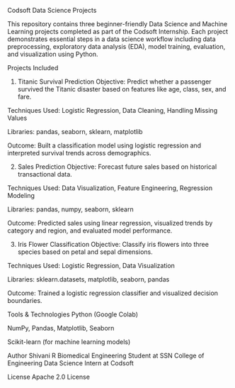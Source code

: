  Codsoft Data Science Projects
 
This repository contains three beginner-friendly Data Science and Machine Learning projects completed as part of the Codsoft Internship. Each project demonstrates essential steps in a data science workflow  including data preprocessing, exploratory data analysis (EDA), model training, evaluation, and visualization using Python.

 Projects Included
1. Titanic Survival Prediction
Objective: Predict whether a passenger survived the Titanic disaster based on features like age, class, sex, and fare.

Techniques Used: Logistic Regression, Data Cleaning, Handling Missing Values

Libraries: pandas, seaborn, sklearn, matplotlib

Outcome: Built a classification model using logistic regression and interpreted survival trends across demographics.

2.  Sales Prediction
Objective: Forecast future sales based on historical transactional data.

Techniques Used: Data Visualization, Feature Engineering, Regression Modeling

Libraries: pandas, numpy, seaborn, sklearn

Outcome: Predicted sales using linear regression, visualized trends by category and region, and evaluated model performance.

3.  Iris Flower Classification
Objective: Classify iris flowers into three species based on petal and sepal dimensions.

Techniques Used: Logistic Regression, Data Visualization

Libraries: sklearn.datasets, matplotlib, seaborn, pandas

Outcome: Trained a logistic regression classifier and visualized decision boundaries.

 Tools & Technologies
Python (Google Colab)

NumPy, Pandas, Matplotlib, Seaborn

Scikit-learn (for machine learning models)

 Author
Shivani R
Biomedical Engineering Student at SSN College of Engineering
Data Science Intern at Codsoft

 License
Apache 2.0 License
